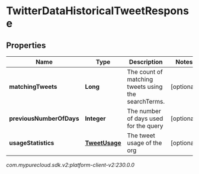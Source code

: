 # TwitterDataHistoricalTweetResponse


## Properties

| Name | Type | Description | Notes |
| ------------ | ------------- | ------------- | ------------- |
| **matchingTweets** | **Long** | The count of matching tweets using the searchTerms. |  [optional] |
| **previousNumberOfDays** | **Integer** | The number of days used for the query |  [optional] |
| **usageStatistics** | [**TweetUsage**](TweetUsage) | The tweet usage of the org |  [optional] |




_com.mypurecloud.sdk.v2:platform-client-v2:230.0.0_
